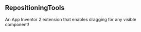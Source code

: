 ## RepositioningTools

An App Inventor 2 extension that enables dragging for any visible component!

